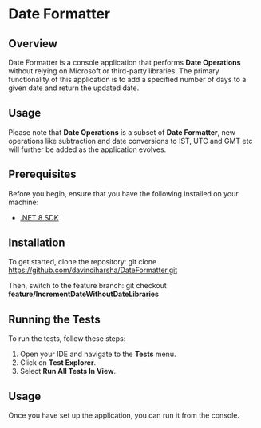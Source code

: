 # Date Formatter

## Overview

Date Formatter is a console application that performs **Date Operations** without relying on Microsoft or third-party libraries. The primary functionality of this application is to add a specified number of days to a given date and return the updated date.

## Usage
Please note that **Date Operations** is a subset of **Date Formatter**, new operations like subtraction and date conversions to IST, UTC and GMT etc will further be added as the application evolves.

## Prerequisites

Before you begin, ensure that you have the following installed on your machine:

- [.NET 8 SDK](https://dotnet.microsoft.com/download/dotnet/8.0)

## Installation

To get started, clone the repository:
git clone https://github.com/davinciharsha/DateFormatter.git

Then, switch to the feature branch:
git checkout **feature/IncrementDateWithoutDateLibraries**


## Running the Tests

To run the tests, follow these steps:

1. Open your IDE and navigate to the **Tests** menu.
2. Click on **Test Explorer**.
3. Select **Run All Tests In View**.

## Usage

Once you have set up the application, you can run it from the console.

